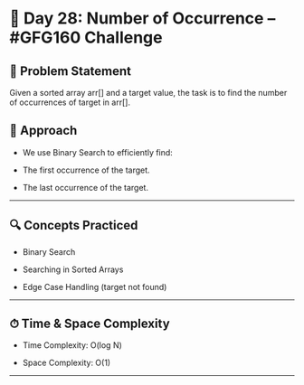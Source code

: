 # 🚀 Day 28: Number of Occurrence – #GFG160 Challenge
## 📌 Problem Statement
Given a sorted array arr[] and a target value, the task is to find the number of occurrences of target in arr[].

## 🧠 Approach
- We use Binary Search to efficiently find:

- The first occurrence of the target.

- The last occurrence of the target.

---

## 🔍 Concepts Practiced
- Binary Search

- Searching in Sorted Arrays

- Edge Case Handling (target not found)

---

## ⏱ Time & Space Complexity
- Time Complexity: O(log N)

- Space Complexity: O(1)


---


